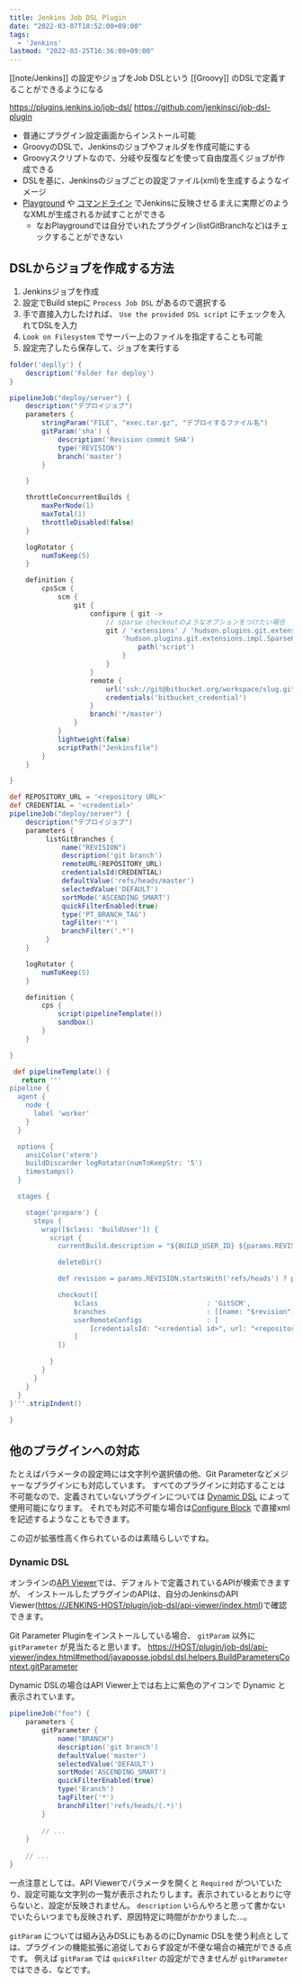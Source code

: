 ```yaml
---
title: Jenkins Job DSL Plugin
date: "2022-03-07T18:52:00+09:00"
tags:
  - 'Jenkins'
lastmod: "2022-03-25T16:36:00+09:00"
---
```


[[note/Jenkins]] の設定やジョブをJob DSLという [[Groovy]] のDSLで定義することができるようになる

<https://plugins.jenkins.io/job-dsl/>
<https://github.com/jenkinsci/job-dsl-plugin>

- 普通にプラグイン設定画面からインストール可能
- GroovyのDSLで、Jenkinsのジョブやフォルダを作成可能にする
- Groovyスクリプトなので、分岐や反復などを使って自由度高くジョブが作成できる
- DSLを基に、Jenkinsのジョブごとの設定ファイル(xml)を生成するようなイメージ
- [Playground](https://job-dsl.herokuapp.com/) や [コマンドライン](https://github.com/jenkinsci/job-dsl-plugin/wiki/User-Power-Moves#run-a-dsl-script-locally) でJenkinsに反映させるまえに実際どのようなXMLが生成されるか試すことができる
    - なおPlaygroundでは自分でいれたプラグイン(listGitBranchなど)はチェックすることができない

## DSLからジョブを作成する方法

1. Jenkinsジョブを作成
2. 設定でBuild stepに `Process Job DSL` があるので選択する
3. 手で直接入力したければ、 `Use the provided DSL script` にチェックを入れてDSLを入力
4. `Look on Filesystem` でサーバー上のファイルを指定することも可能
5. 設定完了したら保存して、ジョブを実行する


```groovy
folder('deplly') {
    description('Folder for deploy')
}

pipelineJob("deploy/server") {
    description("デプロイジョブ")
    parameters {
        stringParam("FILE", "exec.tar.gz", "デプロイするファイル名")
        gitParam('sha') {
            description('Revision commit SHA')
            type('REVISION')
            branch('master')
        }

    }

    throttleConcurrentBuilds {
        maxPerNode(1)
        maxTotal(1)
        throttleDisabled(false)
    }

    logRotator {
        numToKeep(5)
    }

    definition {
        cpsScm {
            scm {
                git {
                    configure { git ->
                        // sparse checkoutのようなオプションをつけたい場合
                        git / 'extensions' / 'hudson.plugins.git.extensions.impl.SparseCheckoutPaths' / 'sparseCheckoutPaths' {
                            'hudson.plugins.git.extensions.impl.SparseCheckoutPath' {
                                path('script')
                            }
                        }
                    }
                    remote {
                        url('ssh://git@bitbucket.org/workspace/slug.git')
                        credentials('bitbucket_credential')
                    }
                    branch('*/master')
                }
            }
            lightweight(false)
            scriptPath("Jenkinsfile")
        }
    }

}

```

```groovy
def REPOSITORY_URL = '<repository URL>'
def CREDENTIAL = '<credential>'
pipelineJob("deploy/server") {
    description("デプロイジョブ")
    parameters {
         listGitBranches {
             name("REVISION")
             description('git branch')
             remoteURL(REPOSITORY_URL)
             credentialsId(CREDENTIAL)
             defaultValue('refs/heads/master')
             selectedValue('DEFAULT')
             sortMode('ASCENDING_SMART')
             quickFilterEnabled(true)
             type('PT_BRANCH_TAG')
             tagFilter('*')
             branchFilter('.*')
         }
    }

    logRotator {
        numToKeep(5)
    }

    definition {
        cps {
            script(pipelineTemplate())
            sandbox()
        }
    }

}

 def pipelineTemplate() {
   return '''
pipeline {
  agent {
    node {
      label 'worker'
    }
  }

  options {
    ansiColor('xterm')
    buildDiscarder logRotator(numToKeepStr: '5')
    timestamps()
  }

  stages {

    stage('prepare') {
      steps {
        wrap([$class: 'BuildUser']) {
          script {
            currentBuild.description = "${BUILD_USER_ID} ${params.REVISION}"

            deleteDir()

            def revision = params.REVISION.startsWith('refs/heads') ? params.REVISION : "refs/tags/${params.REVISION}"

            checkout([
                $class                           : 'GitSCM',
                branches                         : [[name: "$revision"]],
                userRemoteConfigs                : [
                    [credentialsId: "<credential id>", url: "<repository url>"],
                ]
            ])

          }
        }
      }
    }
  }
}'''.stripIndent()
 
}

```

## 他のプラグインへの対応

たとえばパラメータの設定時には文字列や選択値の他、Git Parameterなどメジャーなプラグインにも対応しています。
すべてのプラグインに対応することは不可能なので、定義されていないプラグインについては [Dynamic DSL](https://github.com/jenkinsci/job-dsl-plugin/wiki/Dynamic-DSL) によって使用可能になります。
それでも対応不可能な場合は[Configure Block](https://github.com/jenkinsci/job-dsl-plugin/wiki/The-Configure-Block) で直接xmlを記述するようなこともできます。

この辺が拡張性高く作られているのは素晴らしいですね。

### Dynamic DSL

オンラインの[API Viewer](https://jenkinsci.github.io/job-dsl-plugin/)では、デフォルトで定義されているAPIが検索できますが、
インストールしたプラグインのAPIは、自分のJenkinsのAPI Viewer(<https://JENKINS-HOST/plugin/job-dsl/api-viewer/index.html>)で確認できます。

Git Parameter Pluginをインストールしている場合、 `gitParam` 以外に `gitParameter` が見当たると思います。
<https://HOST/plugin/job-dsl/api-viewer/index.html#method/javaposse.jobdsl.dsl.helpers.BuildParametersContext.gitParameter>

Dynamic DSLの場合はAPI Viewer上では右上に紫色のアイコンで Dynamic と表示されています。

```groovy
pipelineJob("foo") {
    parameters {
        gitParameter {
            name("BRANCH")
            description('git branch')
            defaultValue('master')
            selectedValue('DEFAULT')
            sortMode('ASCENDING_SMART')
            quickFilterEnabled(true)
            type('Branch')
            tagFilter('*')
            branchFilter('refs/heads/(.*)')
        }
        
        // ...
    }
    
    // ...
}
```

一点注意としては、API Viewerでパラメータを開くと `Required` がついていたり、設定可能な文字列の一覧が表示されたりします。表示されているとおりに守らないと、設定が反映されません。
`description` いらんやろと思って書かないでいたらいつまでも反映されず、原因特定に時間がかかりました…。

`gitParam` については組み込みDSLにもあるのにDynamic DSLを使う利点としては、プラグインの機能拡張に追従しておらず設定が不便な場合の補完ができる点です。
例えば `gitParam` では `quickFilter` の設定ができませんが `gitParameter` ではできる、などです。
